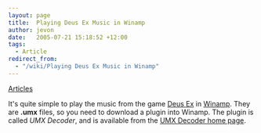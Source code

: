 ```yaml
---
layout: page
title:  Playing Deus Ex Music in Winamp
author: jevon
date:   2005-07-21 15:18:52 +12:00
tags:
  - Article
redirect_from:
  - "/wiki/Playing Deus Ex Music in Winamp"
---
```


[Articles](articles.md)

It's quite simple to play the music from the game [Deus Ex](deus-ex.md) in [Winamp](Winamp.md). They are **.umx** files, so you need to download a plugin into Winamp. The plugin is called _UMX Decoder_, and is available from the <a href="http://www.umx-decoder.de.vu/">UMX Decoder home page</a>.
